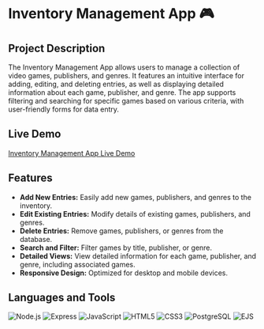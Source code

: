 # Inventory Management App 🎮

## Project Description
The Inventory Management App allows users to manage a collection of video games, publishers, and genres. It features an intuitive interface for adding, editing, and deleting entries, as well as displaying detailed information about each game, publisher, and genre. The app supports filtering and searching for specific games based on various criteria, with user-friendly forms for data entry.

## Live Demo
[Inventory Management App Live Demo]()

## Features
- **Add New Entries:** Easily add new games, publishers, and genres to the inventory.
- **Edit Existing Entries:** Modify details of existing games, publishers, and genres.
- **Delete Entries:** Remove games, publishers, or genres from the database.
- **Search and Filter:** Filter games by title, publisher, or genre.
- **Detailed Views:** View detailed information for each game, publisher, and genre, including associated games.
- **Responsive Design:** Optimized for desktop and mobile devices.


## Languages and Tools
![Node.js](https://img.shields.io/badge/Node.js-339933?style=for-the-badge&logo=node.js&logoColor=white)
![Express](https://img.shields.io/badge/Express-000000?style=for-the-badge&logo=express&logoColor=white)
![JavaScript](https://img.shields.io/badge/JavaScript-F7DF1E?style=for-the-badge&logo=javascript&logoColor=black)
![HTML5](https://img.shields.io/badge/HTML5-E34F26?style=for-the-badge&logo=html5&logoColor=white)
![CSS3](https://img.shields.io/badge/CSS3-1572B6?style=for-the-badge&logo=css3&logoColor=white)
![PostgreSQL](https://img.shields.io/badge/PostgreSQL-336791?style=for-the-badge&logo=postgresql&logoColor=white)
![EJS](https://img.shields.io/badge/EJS-43B02A?style=for-the-badge&logo=ejs&logoColor=white)
